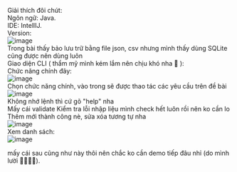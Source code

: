 Giải thích đôi chút: <br/>
 Ngôn ngữ: Java.<br/>
 IDE: IntellIJ.<br/>
 Version:<br/>
 ![image](https://github.com/user-attachments/assets/cd297c50-23af-487c-8436-8cddb31f5769)<br/>
 Trong bài thấy bảo lưu trữ bằng file json, csv nhưng mình thấy dùng SQLite cũng được nên dùng luôn<br/>
Giao diện CLI ( thẩm mỹ mình kém lắm nên chịu khó nha 🫠 ): <br/>
Chức năng chính đây: <br/>
![image](https://github.com/user-attachments/assets/6d75bc3d-ea53-412d-a755-cf2ca6095533)<br/>
Chọn chức năng chính, vào trong sẽ được thao tác các yêu cầu trên đề bài<br/>
![image](https://github.com/user-attachments/assets/f60b3d4a-6596-41b4-aaac-28b6f04eb5ee)<br/>
Không nhớ lệnh thì cứ gõ "help" nha <br/>
Mấy cái validate Kiểm tra lỗi nhập liệu mình check hết luôn rồi nên ko cần lo 
Thêm mới thành công nè, sửa xóa tương tự nha<br/>
![image](https://github.com/user-attachments/assets/8418eeb1-81eb-4ca6-993e-66d19d5ec343)<br/>
Xem danh sách:<br/>
![image](https://github.com/user-attachments/assets/21572cc3-9d2b-4ddf-9f22-6b2431df5b9a)<br/>

mấy cái sau cũng như này thôi nên chắc ko cần demo tiếp đâu nhỉ (do mình lười 😶‍🌫️😶‍🌫️).
